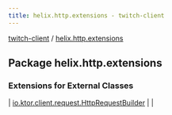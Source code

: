 ```yaml
---
title: helix.http.extensions - twitch-client
---
```


[twitch-client](../index.html) / [helix.http.extensions](./index.html)

## Package helix.http.extensions

### Extensions for External Classes

| [io.ktor.client.request.HttpRequestBuilder](io.ktor.client.request.-http-request-builder/index.html) |  |

